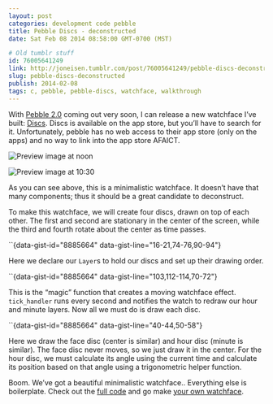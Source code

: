 ```yaml
---
layout: post
categories: development code pebble
title: Pebble Discs - deconstructed
date: Sat Feb 08 2014 08:58:00 GMT-0700 (MST)

# Old tumblr stuff
id: 76005641249
link: http://joneisen.tumblr.com/post/76005641249/pebble-discs-deconstructed
slug: pebble-discs-deconstructed
publish: 2014-02-08
tags: c, pebble, pebble-discs, watchface, walkthrough
---
```



With [Pebble 2.0](http://getpebble.com) coming out very soon, I can release a new watchface I’ve built: [Discs](https://github.com/yanatan16/pebble-discs). Discs is available on the app store, but you’ll have to search for it. Unfortunately, pebble has no web access to their app store (only on the apps) and no way to link into the app store AFAICT.

![Preview image at noon](https://raw.github.com/yanatan16/pebble-discs/master/resources/preview_noon.png)

![Preview image at 10:30](https://raw.github.com/yanatan16/pebble-discs/master/resources/preview_tenthirty.png)

As you can see above, this is a minimalistic watchface. It doesn’t have that many components; thus it should be a great candidate to deconstruct.

To make this watchface, we will create four discs, drawn on top of each other. The first and second are stationary in the center of the screen, while the third and fourth rotate about the center as time passes.

``{data-gist-id="8885664" data-gist-line="16-21,74-76,90-94"}

Here we declare our `Layer`s to hold our discs and set up their drawing order.

``{data-gist-id="8885664" data-gist-line="103,112-114,70-72"}

This is the “magic” function that creates a moving watchface effect. `tick_handler` runs every second and notifies the watch to redraw our hour and minute layers. Now all we must do is draw each disc.

``{data-gist-id="8885664" data-gist-line="40-44,50-58"}

Here we draw the face disc (center is similar) and hour disc (minute is similar). The face disc never moves, so we just draw it in the center. For the hour disc, we must calculate its angle using the current time and calculate its position based on that angle using a trigonometric helper function.

Boom. We’ve got a beautiful minimalistic watchface.. Everything else is boilerplate. Check out the [full code](https://github.com/yanatan16/pebble-discs/blob/master/src/pebble-discs.c)
and go make [your own watchface](http://developer.getpebble.com).

